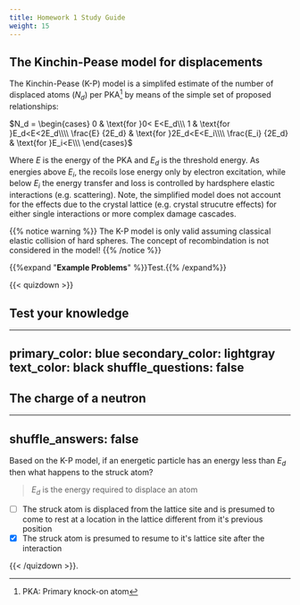 ```yaml
---
title: Homework 1 Study Guide
weight: 15
---
```


## The Kinchin-Pease model for displacements

The Kinchin-Pease (K-P) model is a simplifed estimate of the number of displaced atoms ($N_d$) per PKA[^1] by means of the simple set of proposed relationships:

$N_d = \begin{cases}
  0 & \text{for }0< E<E_d\\\  
  1 & \text{for }E_d<E<2E_d\\\\
  \frac{E} {2E_d} &   \text{for }2E_d<E<E_i\\\\
  \frac{E_i} {2E_d} & \text{for }E_i<E\\\
\end{cases}$

Where $E$ is the energy of the PKA and $E_d$ is the threshold energy. As energies above $E_i$, the recoils lose energy only by electron excitation, while below $E_i$ the energy transfer and loss is controlled by hardsphere elastic interactions (e.g. scattering). Note, the simplified model does not account for the effects due to the crystal lattice (e.g. crystal strucutre effects) for either single interactions or more complex damage cascades.

{{% notice warning %}}
The K-P model is only valid assuming classical elastic collision of hard spheres. The concept of recombindation is not considered in the model!
{{% /notice %}}



{{%expand "**Example Problems**" %}}Test.{{% /expand%}}



{{< quizdown >}}
## Test your knowledge
---
primary_color: blue
secondary_color: lightgray
text_color: black
shuffle_questions: false
---

## The charge of a neutron

---
shuffle_answers: false
---

Based on the K-P model, if an energetic particle has an energy less than $E_d$ then what happens to the struck atom?

> $E_d$ is the energy required to displace an atom

- [ ] The struck atom is displaced from the lattice site and is presumed to come to rest at a location in the lattice different from it's previous position
- [x] The struck atom is presumed to resume to it's lattice site after the interaction

{{< /quizdown >}}.




[^1]: PKA: Primary knock-on atom